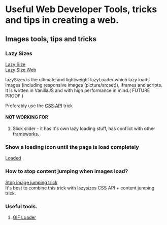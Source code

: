 # Useful Web Developer Tools, tricks and tips in creating a web.

## Images tools, tips and tricks

### Lazy Sizes
[Lazy Size](https://github.com/aFarkas/lazysizes)     
[Lazy Size Web](https://afarkas.github.io/lazysizes/index.html)   
     
lazySizes is the ultimate and lightweight lazyLoader which lazy loads images (including responsive images (picture/srcset)), iframes and scripts. It is written in VanillaJS and with high performance in mind.( FUTURE PROOF )

Preferably use the [CSS API](https://github.com/aFarkas/lazysizes#css-api) trick

#### NOT WORKING FOR
1. Slick slider - it has it's own lazy loading stuff, has conflict with other frameworks.

### Show a loading icon until the page is load completely

[Loaded](https://stackoverflow.com/questions/23906956/show-loading-icon-until-the-page-is-load)

### How to stop content jumping when images load?

[Stop image jumping trick](https://itnext.io/how-to-stop-content-jumping-when-images-load-7c915e47f576)     
It's best to combine this trick with lazysizes CSS API + content jumping trick.

### Useful tools.

1. [GIF Loader](https://loading.io/)
